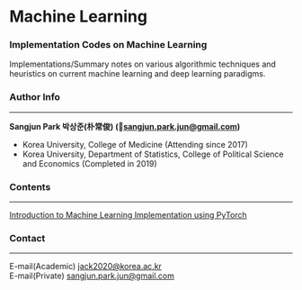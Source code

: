 # Machine Learning

### Implementation Codes on Machine Learning

Implementations/Summary notes on various algorithmic techniques and heuristics on current machine learning and deep learning paradigms.

### Author Info

---

**Sangjun Park 박상준(朴常俊) (📧sangjun.park.jun@gmail.com)**

- Korea University, College of Medicine (Attending since 2017)
- Korea University, Department of Statistics, College of Political Science and Economics (Completed in 2019)

### Contents

---

[Introduction to Machine Learning Implementation using PyTorch](https://github.com/jun0404/Machine_Learning/blob/master/linear_regression_pytorch.ipynb)

### Contact

---

E-mail(Academic) jack2020@korea.ac.kr    
E-mail(Private) sangjun.park.jun@gmail.com 
